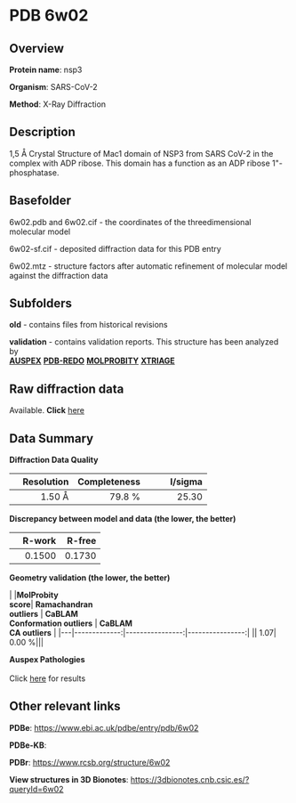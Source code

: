# PDB 6w02

## Overview

**Protein name**: nsp3

**Organism**: SARS-CoV-2

**Method**: X-Ray Diffraction

## Description

1,5 Å Crystal Structure of Mac1 domain of NSP3 from SARS CoV-2 in the complex with ADP ribose. This domain has a function as an ADP ribose 1"-phosphatase.

## Basefolder

6w02.pdb and 6w02.cif - the coordinates of the threedimensional molecular model

6w02-sf.cif - deposited diffraction data for this PDB entry

6w02.mtz - structure factors after automatic refinement of molecular model against the diffraction data

## Subfolders



**old** - contains files from historical revisions

**validation** - contains validation reports. This structure has been analyzed by <br>[**AUSPEX**](https://github.com/thorn-lab/coronavirus_structural_task_force/tree/master/pdb/nsp3/SARS-CoV-2/6w02/validation/auspex) [**PDB-REDO**](https://github.com/thorn-lab/coronavirus_structural_task_force/tree/master/pdb/nsp3/SARS-CoV-2/6w02/validation/pdb-redo) [**MOLPROBITY**](https://github.com/thorn-lab/coronavirus_structural_task_force/tree/master/pdb/nsp3/SARS-CoV-2/6w02/validation/molprobity) [**XTRIAGE**](https://github.com/thorn-lab/coronavirus_structural_task_force/blob/master/pdb/nsp3/SARS-CoV-2/6w02/validation/Xtriage_output.log)   



## Raw diffraction data

Available. **Click** [here](https://doi.org/10.18430/m36w02) 

## Data Summary
**Diffraction Data Quality**

|   | Resolution | Completeness| I/sigma |
|---|-------------:|----------------:|--------------:|
|   |1.50 Å|79.8  %|<img width=50/>25.30|

**Discrepancy between model and data (the lower, the better)**

|   | **R-work**| **R-free**   
|---|-------------:|----------------:|           
||  0.1500|  0.1730|

**Geometry validation (the lower, the better)**

|   |**MolProbity<br>score**| **Ramachandran<br>outliers** | **CaBLAM<br>Conformation outliers** | **CaBLAM<br>CA outliers** |
|---|-------------:|----------------:|----------------:|
||  1.07|  0.00 %|||

**Auspex Pathologies**<br> <br>Click [here](https://github.com/thorn-lab/coronavirus_structural_task_force/blob/master/pdb/nsp3/SARS-CoV-2/6w02/validation/auspex/6w02_auspex_comments.txt)  for results

 



## Other relevant links 
**PDBe**:  https://www.ebi.ac.uk/pdbe/entry/pdb/6w02

**PDBe-KB**:  
 
**PDBr**: https://www.rcsb.org/structure/6w02 

**View structures in 3D Bionotes**: https://3dbionotes.cnb.csic.es/?queryId=6w02

